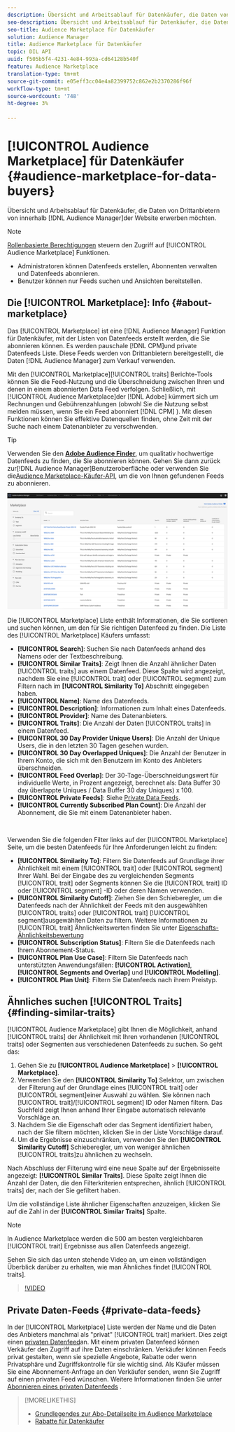 ```yaml
---
description: Übersicht und Arbeitsablauf für Datenkäufer, die Daten von Drittanbietern innerhalb des Audience Managers erwerben möchten
seo-description: Übersicht und Arbeitsablauf für Datenkäufer, die Daten von Drittanbietern innerhalb des Audience Managers erwerben möchten
seo-title: Audience Marketplace für Datenkäufer
solution: Audience Manager
title: Audience Marketplace für Datenkäufer
topic: DIL API
uuid: f505b5f4-4231-4e84-993a-cd64128b540f
feature: Audience Marketplace
translation-type: tm+mt
source-git-commit: e05eff3cc04e4a82399752c862e2b2370286f96f
workflow-type: tm+mt
source-wordcount: '748'
ht-degree: 3%

---
```



# [!UICONTROL Audience Marketplace] für Datenkäufer {#audience-marketplace-for-data-buyers}

Übersicht und Arbeitsablauf für Datenkäufer, die Daten von Drittanbietern von innerhalb [!DNL Audience Manager]der Website erwerben möchten.

>[!NOTE]
>[Rollenbasierte Berechtigungen](../../../reporting/reports-dashboard.md) steuern den Zugriff auf [!UICONTROL Audience Marketplace] Funktionen.
>
>* Administratoren können Datenfeeds erstellen, Abonnenten verwalten und Datenfeeds abonnieren.
>* Benutzer können nur Feeds suchen und Ansichten bereitstellen.


## Die [!UICONTROL Marketplace]: Info {#about-marketplace}

Das [!UICONTROL Marketplace] ist eine [!DNL Audience Manager] Funktion für Datenkäufer, mit der Listen von Datenfeeds erstellt werden, die Sie abonnieren können. Es werden pauschale [!DNL CPM]und private Datenfeeds Liste. Diese Feeds werden von Drittanbietern bereitgestellt, die Daten [!DNL Audience Manager] zum Verkauf verwenden.

Mit den [!UICONTROL Marketplace][!UICONTROL traits] Berichte-Tools können Sie die Feed-Nutzung und die Überschneidung zwischen Ihren und denen in einem abonnierten Data Feed verfolgen. Schließlich, mit [!UICONTROL Audience Marketplace]der [!DNL Adobe] kümmert sich um Rechnungen und Gebührenzahlungen (obwohl Sie die Nutzung selbst melden müssen, wenn Sie ein Feed abonniert [!DNL CPM] ). Mit diesen Funktionen können Sie effektive Datenquellen finden, ohne Zeit mit der Suche nach einem Datenanbieter zu verschwenden.

>[!TIP]
>
>Verwenden Sie den **[Adobe Audience Finder](https://www.adobe-audience-finder.com/)**, um qualitativ hochwertige Datenfeeds zu finden, die Sie abonnieren können. Gehen Sie dann zurück zur[!DNL Audience Manager]Benutzeroberfläche oder verwenden Sie die[Audience Marketplace-Käufer-API](https://bank.demdex.com/portal/swagger/index.html#/Audience_Marketplace_Buyer_API), um die von Ihnen gefundenen Feeds zu abonnieren.

![Käufermarktplatz-overview](assets/buyer-marketplace-overview.png)

Die [!UICONTROL Marketplace] Liste enthält Informationen, die Sie sortieren und suchen können, um den für Sie richtigen Datenfeed zu finden. Die Liste des [!UICONTROL Marketplace] Käufers umfasst:

* **[!UICONTROL Search]**: Suchen Sie nach Datenfeeds anhand des Namens oder der Textbeschreibung.
* **[!UICONTROL Similar Traits]**: Zeigt Ihnen die Anzahl ähnlicher Daten [!UICONTROL traits] aus einem Datenfeed. Diese Spalte wird angezeigt, nachdem Sie eine [!UICONTROL trait] oder [!UICONTROL segment] zum Filtern nach im **[!UICONTROL Similarity To]** Abschnitt eingegeben haben.
* **[!UICONTROL Name]**: Name des Datenfeeds.
* **[!UICONTROL Description]**: Informationen zum Inhalt eines Datenfeeds.
* **[!UICONTROL Provider]**: Name des Datenanbieters.
* **[!UICONTROL Traits]**: Die Anzahl der Daten [!UICONTROL traits] in einem Datenfeed.
* **[!UICONTROL 30 Day Provider Unique Users]**: Die Anzahl der Unique Users, die in den letzten 30 Tagen gesehen wurden.
* **[!UICONTROL 30 Day Overlapped Uniques]**: Die Anzahl der Benutzer in Ihrem Konto, die sich mit den Benutzern im Konto des Anbieters überschneiden.
* **[!UICONTROL Feed Overlap]**: Der 30-Tage-Überschneidungswert für individuelle Werte, in Prozent angezeigt, berechnet als: Data Buffer 30 day überlappte Uniques / Data Buffer 30 day Uniques) x 100.
* **[!UICONTROL Private Feeds]**: Siehe [Private Data Feeds](../../../features/audience-marketplace/marketplace-private-feeds.md).
* **[!UICONTROL Currently Subscribed Plan Count]**: Die Anzahl der Abonnement, die Sie mit einem Datenanbieter haben.

 

Verwenden Sie die folgenden Filter links auf der [!UICONTROL Marketplace] Seite, um die besten Datenfeeds für Ihre Anforderungen leicht zu finden:

* **[!UICONTROL Similarity To]**: Filtern Sie Datenfeeds auf Grundlage ihrer Ähnlichkeit mit einem [!UICONTROL trait] oder [!UICONTROL segment] Ihrer Wahl. Bei der Eingabe des zu vergleichenden Segments [!UICONTROL trait] oder Segments können Sie die [!UICONTROL trait] ID oder [!UICONTROL segment] -ID oder deren Namen verwenden.
* **[!UICONTROL Similarity Cutoff]**: Ziehen Sie den Schieberegler, um die Datenfeeds nach der Ähnlichkeit der Feeds mit den ausgewählten [!UICONTROL traits] oder [!UICONTROL trait] [!UICONTROL segment]ausgewählten Daten zu filtern. Weitere Informationen zu [!UICONTROL trait] Ähnlichkeitswerten finden Sie unter [Eigenschafts-Ähnlichkeitsbewertung](../../segments/trait-recommendations.md#trait-similarity-score)
* **[!UICONTROL Subscription Status]**: Filtern Sie die Datenfeeds nach Ihrem Abonnement-Status.
* **[!UICONTROL Plan Use Case]**: Filtern Sie Datenfeeds nach unterstützten Anwendungsfällen: **[!UICONTROL Activation]**, **[!UICONTROL Segments and Overlap]** und **[!UICONTROL Modelling]**.
* **[!UICONTROL Plan Unit]**: Filtern Sie Datenfeeds nach ihrem Preistyp.

## Ähnliches suchen [!UICONTROL Traits] {#finding-similar-traits}

[!UICONTROL Audience Marketplace] gibt Ihnen die Möglichkeit, anhand [!UICONTROL traits] der Ähnlichkeit mit Ihren vorhandenen [!UICONTROL traits] oder Segmenten aus verschiedenen Datenfeeds zu suchen. So geht das:

1. Gehen Sie zu **[!UICONTROL Audience Marketplace]** > **[!UICONTROL Marketplace]**.
2. Verwenden Sie den **[!UICONTROL Similarity To]** Selektor, um zwischen der Filterung auf der Grundlage eines [!UICONTROL trait] oder [!UICONTROL segment]einer Auswahl zu wählen. Sie können nach [!UICONTROL trait]/[!UICONTROL segment] ID oder Namen filtern. Das Suchfeld zeigt Ihnen anhand Ihrer Eingabe automatisch relevante Vorschläge an.
3. Nachdem Sie die Eigenschaft oder das Segment identifiziert haben, nach der Sie filtern möchten, klicken Sie in der Liste Vorschläge darauf.
4. Um die Ergebnisse einzuschränken, verwenden Sie den **[!UICONTROL Similarity Cutoff]** Schieberegler, um von weniger ähnlichen [!UICONTROL traits]zu ähnlichen zu wechseln.

Nach Abschluss der Filterung wird eine neue Spalte auf der Ergebnisseite angezeigt: **[!UICONTROL Similar Traits]**. Diese Spalte zeigt Ihnen die Anzahl der Daten, die den Filterkriterien entsprechen, ähnlich [!UICONTROL traits] der, nach der Sie gefiltert haben.

Um die vollständige Liste ähnlicher Eigenschaften anzuzeigen, klicken Sie auf die Zahl in der **[!UICONTROL Similar Traits]** Spalte.

>[!NOTE]
>
> In Audience Marketplace werden die 500 am besten vergleichbaren [!UICONTROL trait] Ergebnisse aus allen Datenfeeds angezeigt.

Sehen Sie sich das unten stehende Video an, um einen vollständigen Überblick darüber zu erhalten, wie man Ähnliches findet [!UICONTROL traits].

>[!VIDEO](https://video.tv.adobe.com/v/29370/)

## Private Daten-Feeds {#private-data-feeds}

In der [!UICONTROL Marketplace] Liste werden der Name und die Daten des Anbieters manchmal als &quot;privat&quot; [!UICONTROL trait] markiert. Dies zeigt einen [privaten Datenfeed](../../../features/audience-marketplace/marketplace-private-feeds.md)an. Mit einem privaten Datenfeed können Verkäufer den Zugriff auf ihre Daten einschränken. Verkäufer können Feeds privat gestalten, wenn sie spezielle Angebote, Rabatte oder wenn Privatsphäre und Zugriffskontrolle für sie wichtig sind. Als Käufer müssen Sie eine Abonnement-Anfrage an den Verkäufer senden, wenn Sie Zugriff auf einen privaten Feed wünschen. Weitere Informationen finden Sie unter [Abonnieren eines privaten Datenfeeds](../../../features/audience-marketplace/marketplace-data-buyers/marketplace-manage-subscriptions.md#subscript-private-data-feed) .

>[!MORELIKETHIS]
>
>* [Grundlegendes zur Abo-Detailseite im Audience Marketplace](../../../features/audience-marketplace/marketplace-data-buyers/marketplace-manage-subscriptions.md#marketplace-buyer-details)
>* [Rabatte für Datenkäufer](../../../features/audience-marketplace/marketplace-data-buyers/marketplace-manage-subscriptions.md#buyer-discount)

